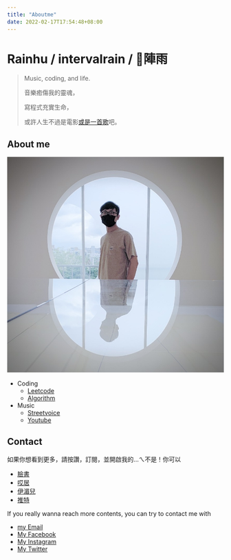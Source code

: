 ```yaml
---
title: "Aboutme"
date: 2022-02-17T17:54:48+08:00
---
```


# Rainhu / intervalrain / 陣雨
>
> Music, coding, and life.
>
> 音樂癒傷我的靈魂，
>
> 寫程式充實生命，
>
> 或許人生不過是電影[或是一首歌](https://streetvoice.com/intervalrain/songs/646909/)吧。

## About me
![me](/images/me.jpeg "me")
- Coding
  - [Leetcode](https://github.com/intervalrain/leetcode)
  - [Algorithm](https://github.com/intervalrain/algo)
- Music
  - [Streetvoice](https://streetvoice.com/intervalrain/)
  - [Youtube](https://www.youtube.com/channel/UCE0Y75__1fPNJGmwbMG0MSA)

## Contact

如果你想看到更多，請按讚，訂閱，並開啟我的…ㄟ不是！你可以 
- [臉書](https://www.facebook.com/intervalrain)
- [哎居](https://www.instagram.com/intervalrain)
- [伊湄兒](https://intervalrain@gmail.com)
- [推特](https://twitter.com/Intervalrain)

If you really wanna reach more contents, you can try to contact me with
- [my Email](https://intervalrain@gmail.com)
- [My Facebook](https://www.facebook.com/intervalrain)
- [My Instagram](https://www.instagram.com/intervalrain)
- [My Twitter](https://twitter.com/Intervalrain)




